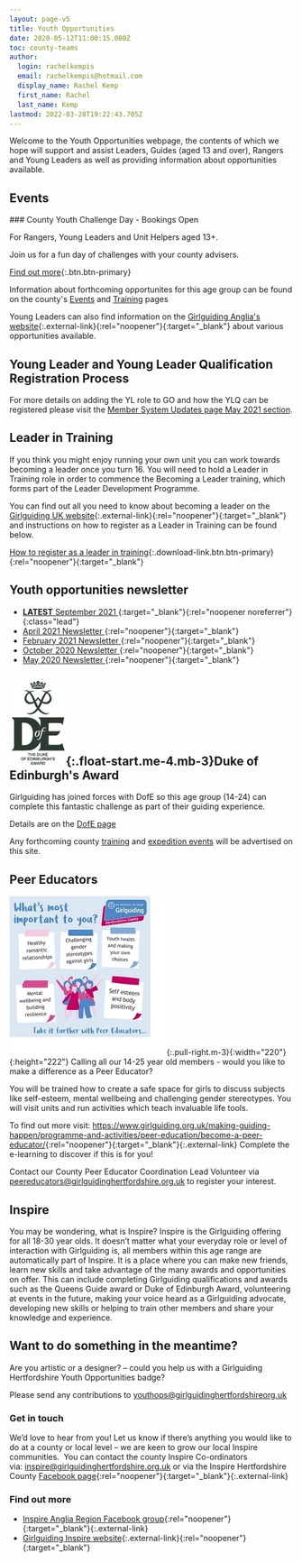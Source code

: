 ```yaml
---
layout: page-v5
title: Youth Opportunities
date: 2020-05-12T11:00:15.000Z
toc: county-teams
author:
  login: rachelkempis
  email: rachelkempis@hotmail.com
  display_name: Rachel Kemp
  first_name: Rachel
  last_name: Kemp
lastmod: 2022-03-28T19:22:43.705Z
---
```

Welcome to the Youth Opportunities webpage, the contents of which we hope will support and assist Leaders, Guides (aged 13 and over), Rangers and Young Leaders as well as providing information about opportunities available.

## Events

<div class="alert alert-info" markdown="1">
### County Youth Challenge Day - Bookings Open

For Rangers, Young Leaders and Unit Helpers aged 13+.  

Join us for a fun day of challenges with your county advisers.  

[Find out more](/event/county-youth-challenge-day/){:.btn.btn-primary}
</div>

Information about forthcoming opportunites for this age group can be found on the county's [Events](/events/) and [Training](/training/) pages

Young Leaders can also find information on the [Girlguiding Anglia's website](https://www.girlguiding-anglia.org.uk/young-leader-opportunities){:.external-link}{:rel="noopener"}{:target="_blank"} about various opportunities available.

## Young Leader and Young Leader Qualification Registration Process

For more details on adding the YL role to GO and how the YLQ can be registered please visit the [Member System Updates page May 2021 section](/membership-system-updates/2021/#may-2021).

## Leader in Training

If you think you might enjoy running your own unit you can work towards becoming a leader once you turn 16.  You will need to hold a Leader in Training role in order to commence the Becoming a Leader training, which forms part of the Leader Development Programme.

You can find out all you need to know about becoming a leader on the [Girlguiding UK website](https://www.girlguiding.org.uk/making-guiding-happen/learning-and-development/leadership-skills/become-a-girlguiding-leader/){:.external-link}{:rel="noopener"}{:target="_blank"} and instructions on how to register as a Leader in Training can be found below.  

[How to register as a leader in training](/assets/docs/2022/how-to-register-as-a-lit.pdf){:.download-link.btn.btn-primary}{:rel="noopener"}{:target="_blank"}

## Youth opportunities newsletter

- [**LATEST** September 2021 <i class="fa fa-file-pdf-o"></i>](/assets/docs/youth-ops-september-2021-newsletter.pdf){:target="_blank"}{:rel="noopener noreferrer"}{:class="lead"}
- [April 2021 Newsletter <i class="fa fa-file-pdf-o"></i>](/wp-content/uploads/2021/04/g-ops-newsletter-April-2021.pdf){:rel="noopener"}{:target="_blank"}
- [February 2021 Newsletter <i class="fa fa-file-pdf-o"></i>](/wp-content/uploads/2021/04/g-ops-newsletter-3.pdf){:rel="noopener"}{:target="_blank"}
- [October 2020 Newsletter <i class="fa fa-file-pdf-o"></i>](/wp-content/uploads/2021/04/Youth-Opportunities-Team-October-2020-Newsletter.pdf){:rel="noopener"}{:target="_blank"}
- [May 2020 Newsletter <i class="fa fa-file-pdf-o"></i>](/wp-content/uploads/2021/04/g-ops-newsletter-May-20-.pdf){:rel="noopener"}{:target="_blank"}

## ![Duke of Edinburgh's Award Scheme logo](/assets/images/2022/11/dofe-logo-sm.webp){:.float-start.me-4.mb-3}Duke of Edinburgh's Award

Girlguiding has joined forces with DofE so this age group (14-24) can complete this fantastic challenge as part of their guiding experience.

Details are on the [DofE page](https://www.girlguidinghertfordshire.org.uk/youth-opportunities/dofe/)

Any forthcoming county [training](/training/) and [expedition events](/events/) will be advertised on this site.

## Peer Educators

![Peer Educator Poster](/wp-content/uploads/2021/06/Peer-Educators-Advert.jpg){:.pull-right.m-3}{:width="220"}{:height="222"}
Calling all our 14-25 year old members - would you like to make a difference as a Peer Educator?

You will be trained how to create a safe space for girls to discuss subjects like self-esteem, mental wellbeing and challenging gender stereotypes. You will visit units and run activities which teach invaluable life tools.

To find out more visit: <https://www.girlguiding.org.uk/making-guiding-happen/programme-and-activities/peer-education/become-a-peer-educator/>{:rel="noopener"}{:target="_blank"}{:.external-link} Complete the e-learning to discover if this is for you!

Contact our County Peer Educator Coordination Lead Volunteer via <peereducators@girlguidinghertfordshire.org.uk> to register your interest.

## Inspire

You may be wondering, what is Inspire? Inspire is the Girlguiding offering for all 18-30 year olds. It doesn’t matter what your everyday role or level of interaction with Girlguiding is, all members within this age range are automatically part of Inspire. It is a place where you can make new friends, learn new skills and take advantage of the many awards and opportunities on offer. This can include completing Girlguiding qualifications and awards such as the Queens Guide award or Duke of Edinburgh Award, volunteering at events in the future, making your voice heard as a Girlguiding advocate, developing new skills or helping to train other members and share your knowledge and experience.

## Want to do something in the meantime?

Are you artistic or a designer? – could you help us with a Girlguiding Hertfordshire Youth Opportunities badge?

Please send any contributions to <youthops@girlguidinghertfordshireorg.uk>

### Get in touch

We’d love to hear from you! Let us know if there’s anything you would like to do at a county or local level – we are keen to grow our local Inspire communities.  You can contact the county Inspire Co-ordinators via: <inspire@girlguidinghertfordshire.org.uk> or via the Inspire Hertfordshire County [Facebook page](https://www.facebook.com/Girlguiding-Inspire-Hertfordshire-County-102150821734797){:rel="noopener"}{:target="_blank"}{:.external-link}

### Find out more

- [Inspire Anglia Region Facebook group](https://www.facebook.com/groups/472146129995847){:rel="noopener"}{:target="_blank"}{:.external-link}
- [Girlguiding Inspire website](https://www.girlguiding.org.uk/what-we-do/inspire/){:.external-link}{:rel="noopener"}{:target="_blank"}
